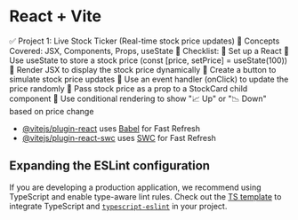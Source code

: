 # React + Vite
✅ Project 1: Live Stock Ticker (Real-time stock price updates)
🔹 Concepts Covered: JSX, Components, Props, useState
📝 Checklist:
🔲 Set up a React 
🔲 Use useState to store a stock price (const [price, setPrice] = useState(100))
🔲 Render JSX to display the stock price dynamically
🔲 Create a button to simulate stock price updates
🔲 Use an event handler (onClick) to update the price randomly
🔲 Pass stock price as a prop to a StockCard child component
🔲 Use conditional rendering to show "📈 Up" or "📉 Down" based on price change



- [@vitejs/plugin-react](https://github.com/vitejs/vite-plugin-react/blob/main/packages/plugin-react/README.md) uses [Babel](https://babeljs.io/) for Fast Refresh
- [@vitejs/plugin-react-swc](https://github.com/vitejs/vite-plugin-react-swc) uses [SWC](https://swc.rs/) for Fast Refresh

## Expanding the ESLint configuration

If you are developing a production application, we recommend using TypeScript and enable type-aware lint rules. Check out the [TS template](https://github.com/vitejs/vite/tree/main/packages/create-vite/template-react-ts) to integrate TypeScript and [`typescript-eslint`](https://typescript-eslint.io) in your project.
